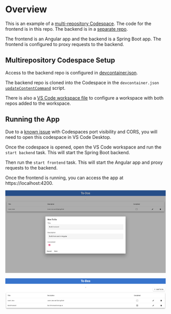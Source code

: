 # Overview

This is an example of a [multi-repository Codespace](https://docs.github.com/en/codespaces/managing-your-codespaces/managing-repository-access-for-your-codespaces). The code for the frontend is in this repo. The backend is in a [separate repo](https://github.com/bxtp4p-demos/codespaces-spring-boot-mysql-template). 

The frontend is an Angular app and the backend is a Spring Boot app. The frontend is configured to proxy requests to the backend.

## Multirepository Codespace Setup

Access to the backend repo is configured in [devcontainer.json](.devcontainer/devcontainer.json#L22). 

The backend repo is cloned into the Codespace in the `devcontainer.json` [`updateContentCommand`](.devcontainer/devcontainer.json#L16) script.

There is also a [VS Code workspace file](todo-app.code-workspace#L2) to configure a workspace with both repos added to the workspace.

## Running the App

Due to a [known issue](https://github.com/orgs/community/discussions/15351#discussioncomment-4112535) with Codespaces port visibility and CORS, you will need to open this codespace in VS Code Desktop.

Once the codespace is opened, open the VS Code workspace and run the `start backend` task. This will start the Spring Boot backend.

Then run the `start frontend` task. This will start the Angular app and proxy requests to the backend.

Once the frontend is running, you can access the app at https://localhost:4200.

![Add To-Do Item](images/add-todo.jpg "Add To-Do Item")

![To-Do List](images/todo-list.jpg "To-Do List")
